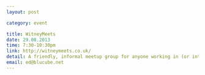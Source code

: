 ```yaml
---
layout: post

category: event

title: WitneyMeets
date: 29.08.2013
time: 7:30-10:30pm
link: http://witneymeets.co.uk/
detail: A friendly, informal meetup group for anyone working in (or interested in) creative, web and technical industries. We meet monthly for a chat and a beer in Witney.
email: ed@blucube.net
---
```

